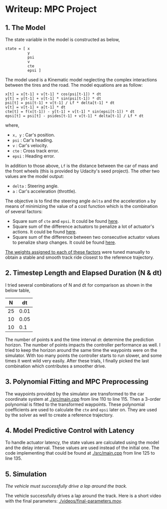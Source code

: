 # Writeup: MPC Project

## 1. The Model

The state variable in the model is constructed as below,

```
state = [ x
          y
          psi
          v
          cte
          epsi ]
```
          
The model used is a Kinematic model neglecting the complex interactions between the tires and the road. The model equations are as follow:

```
x[t] = x[t-1] + v[t-1] * cos(psi[t-1]) * dt
y[t] = y[t-1] + v[t-1] * sin(psi[t-1]) * dt
psi[t] = psi[t-1] + v[t-1] / Lf * delta[t-1] * dt
v[t] = v[t-1] + a[t-1] * dt
cte[t] = f(x[t-1]) - y[t-1] + v[t-1] * sin(epsi[t-1]) * dt
epsi[t] = psi[t] - psides[t-1] + v[t-1] * delta[t-1] / Lf * dt
```

where,

- `x, y` : Car's position.
- `psi` : Car's heading.
- `v` : Car's velocity.
- `cte` : Cross track error.
- `epsi` : Heading error.

In addition to those above, `Lf` is the distance between the car of mass and the front wheels (this is provided by Udacity's seed project). The other two values are the model output:

- `delta` : Steering angle.
- `a` : Car's acceleration (throttle).

The objective is to find the steering angle `delta` and the acceleration `a` by means of minimizing the value of a cost function which is the combination of several factors:

- Square sum of `cte` and `epsi`. It could be found [here](./src/MPC.cpp#L71).
- Square sum of the difference actuators to penalize a lot of actuator's actions. It could be found [here](./src/MPC.cpp#L78).
- Square sum of the difference between two consecutive actuator values to penalize sharp changes. It could be found [here](./src/MPC.cpp#L86).

[The weights assigned to each of these factors](./src/MPC.cpp#L61) were tuned manually to obtain a stable and smooth track ride closest to the reference trajectory.

## 2. Timestep Length and Elapsed Duration (N & dt)

I tried several combinations of N and dt for comparison as shown in the below table,

|   N     |   dt     |
| ------- | -------- |
|    25   |   0.01   |
|    10   |   0.05   |
|    10   |   0.1    |

The number of points `N` and the time interval `dt` determine the prediction horizon. The number of points impacts the controller performance as well. I tried to keep the horizon around the same time the waypoints were on the simulator. With too many points the controller starts to run slower, and some times it went wild very easily. After these trials, I finally picked the last combination which contributes a smoother drive.

## 3. Polynomial Fitting and MPC Preprocessing

The waypoints provided by the simulator are transformed to the car coordinate system at [./src/main.cpp](./src/main.cpp#L110) from line 110 to line 115. Then a 3-order polynomial is fitted to the transformed waypoints. These polynomial coefficients are used to calculate the `cte` and `epsi` later on. They are used by the solver as well to create a reference trajectory.

## 4. Model Predictive Control with Latency

To handle actuator latency, the state values are calculated using the model and the delay interval. These values are used instead of the initial one. The code implementing that could be found at [./src/main.cpp](./src/main.cpp#L125) from line 125 to line 135.

## 5. Simulation

*The vehicle must successfully drive a lap around the track.*

The vehicle successfully drives a lap around the track. Here is a short video with the final parameters: [./videos/final-parameters.mov](./videos/final-parameters.mov).
